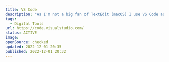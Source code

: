```yaml
---
title: VS Code
description: "As I'm not a big fan of TextEdit (macOS) I use VS Code as my primarily text editor. And nowadays also for Astro.js."
tags: 
  - Digital Tools
url: https://code.visualstudio.com/
status: ACTIVE
image: 
openSource: checked
updated: 2022-12-01 20:35
published: 2022-12-01 20:32
---
```

